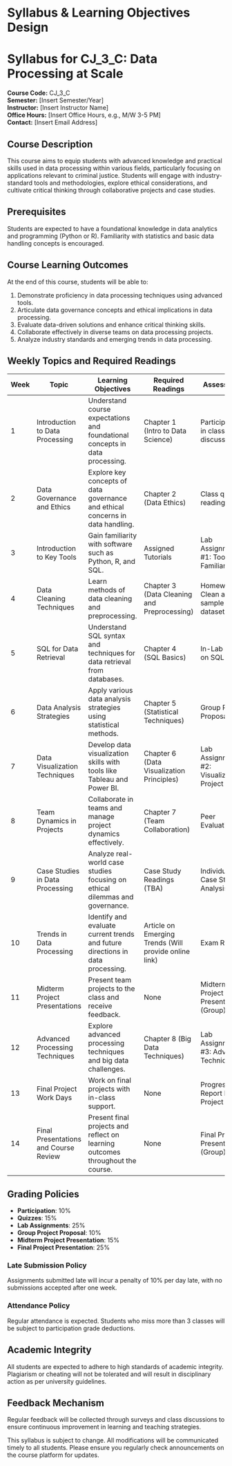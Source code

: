 Syllabus & Learning Objectives Design
=====================================

# Syllabus for CJ_3_C: Data Processing at Scale

**Course Code:** CJ_3_C  
**Semester:** [Insert Semester/Year]  
**Instructor:** [Insert Instructor Name]  
**Office Hours:** [Insert Office Hours, e.g., M/W 3-5 PM]  
**Contact:** [Insert Email Address]  

## Course Description
This course aims to equip students with advanced knowledge and practical skills used in data processing within various fields, particularly focusing on applications relevant to criminal justice. Students will engage with industry-standard tools and methodologies, explore ethical considerations, and cultivate critical thinking through collaborative projects and case studies.

## Prerequisites
Students are expected to have a foundational knowledge in data analytics and programming (Python or R). Familiarity with statistics and basic data handling concepts is encouraged.

## Course Learning Outcomes
At the end of this course, students will be able to:
1. Demonstrate proficiency in data processing techniques using advanced tools.
2. Articulate data governance concepts and ethical implications in data processing.
3. Evaluate data-driven solutions and enhance critical thinking skills.
4. Collaborate effectively in diverse teams on data processing projects.
5. Analyze industry standards and emerging trends in data processing.

## Weekly Topics and Required Readings

| Week | Topic                                           | Learning Objectives                                                               | Required Readings                                    | Assessment                                                 |
|------|------------------------------------------------|----------------------------------------------------------------------------------|-----------------------------------------------------|-----------------------------------------------------------|
| 1    | Introduction to Data Processing                | Understand course expectations and foundational concepts in data processing.     | Chapter 1 (Intro to Data Science)                   | Participation in class discussion                          |
| 2    | Data Governance and Ethics                      | Explore key concepts of data governance and ethical concerns in data handling.   | Chapter 2 (Data Ethics)                              | Class quiz on readings                                     |
| 3    | Introduction to Key Tools                       | Gain familiarity with software such as Python, R, and SQL.                       | Assigned Tutorials                                    | Lab Assignment #1: Tool Familiarization                   |
| 4    | Data Cleaning Techniques                        | Learn methods of data cleaning and preprocessing.                                | Chapter 3 (Data Cleaning and Preprocessing)         | Homework: Clean a sample dataset                           |
| 5    | SQL for Data Retrieval                         | Understand SQL syntax and techniques for data retrieval from databases.          | Chapter 4 (SQL Basics)                               | In-Lab Quiz on SQL                                        |
| 6    | Data Analysis Strategies                        | Apply various data analysis strategies using statistical methods.                 | Chapter 5 (Statistical Techniques)                   | Group Project Proposal Due                                 |
| 7    | Data Visualization Techniques                   | Develop data visualization skills with tools like Tableau and Power BI.         | Chapter 6 (Data Visualization Principles)            | Lab Assignment #2: Visualization Project                  |
| 8    | Team Dynamics in Projects                      | Collaborate in teams and manage project dynamics effectively.                    | Chapter 7 (Team Collaboration)                       | Peer Evaluation 1                                          |
| 9    | Case Studies in Data Processing                | Analyze real-world case studies focusing on ethical dilemmas and governance.     | Case Study Readings (TBA)                            | Individual Case Study Analysis                             |
| 10   | Trends in Data Processing                       | Identify and evaluate current trends and future directions in data processing.   | Article on Emerging Trends (Will provide online link)| Exam Review                                               |
| 11   | Midterm Project Presentations                   | Present team projects to the class and receive feedback.                         | None                                                | Midterm Project Presentation (Group)                       |
| 12   | Advanced Processing Techniques                  | Explore advanced processing techniques and big data challenges.                  | Chapter 8 (Big Data Techniques)                      | Lab Assignment #3: Advanced Techniques                     |
| 13   | Final Project Work Days                        | Work on final projects with in-class support.                                   | None                                                | Progress Report Due on Project                             |
| 14   | Final Presentations and Course Review          | Present final projects and reflect on learning outcomes throughout the course.  | None                                                | Final Project Presentation (Group)                         |

## Grading Policies
- **Participation**: 10%
- **Quizzes**: 15%
- **Lab Assignments**: 25%
- **Group Project Proposal**: 10%
- **Midterm Project Presentation**: 15%
- **Final Project Presentation**: 25%

### Late Submission Policy
Assignments submitted late will incur a penalty of 10% per day late, with no submissions accepted after one week.

### Attendance Policy
Regular attendance is expected. Students who miss more than 3 classes will be subject to participation grade deductions.

## Academic Integrity
All students are expected to adhere to high standards of academic integrity. Plagiarism or cheating will not be tolerated and will result in disciplinary action as per university guidelines.

## Feedback Mechanism
Regular feedback will be collected through surveys and class discussions to ensure continuous improvement in learning and teaching strategies.

This syllabus is subject to change. All modifications will be communicated timely to all students. Please ensure you regularly check announcements on the course platform for updates.